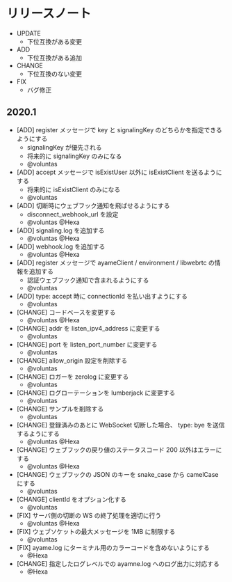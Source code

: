# リリースノート

- UPDATE
    - 下位互換がある変更
- ADD
    - 下位互換がある追加
- CHANGE
    - 下位互換のない変更
- FIX
    - バグ修正

## 2020.1

- [ADD] register メッセージで key と signalingKey のどちらかを指定できるようにする
    - signalingKey が優先される
    - 将来的に signalingKey のみになる
    - @voluntas
- [ADD] accept メッセージで isExistUser 以外に isExistClient を送るようにする
    - 将来的に isExistClient のみになる
    - @voluntas
- [ADD] 切断時にウェブフック通知を飛ばせるようにする
    - disconnect_webhook_url を設定
    - @voluntas @Hexa
- [ADD] signaling.log を追加する
    - @voluntas @Hexa
- [ADD] webhook.log を追加する
    - @voluntas @Hexa
- [ADD] register メッセージで ayameClient / environment / libwebrtc の情報を追加する
    - 認証ウェブフック通知で含まれるようにする
    - @voluntas
- [ADD] type: accept 時に connectionId を払い出すようにする
    - @voluntas
- [CHANGE] コードベースを変更する
    - @voluntas @Hexa
- [CHANGE] addr を listen_ipv4_address に変更する
    - @voluntas
- [CHANGE] port を listen_port_number に変更する
    - @voluntas
- [CHANGE] allow_origin 設定を削除する
    - @voluntas
- [CHANGE] ロガーを zerolog に変更する
    - @voluntas
- [CHANGE] ログローテーションを lumberjack に変更する
    - @voluntas
- [CHANGE] サンプルを削除する
    - @voluntas
- [CHANGE] 登録済みのあとに WebSocket 切断した場合、 type: bye を送信するようにする
    - @voluntas @Hexa
- [CHANGE] ウェブフックの戻り値のステータスコード 200 以外はエラーにする
    - @voluntas @Hexa
- [CHANGE] ウェブフックの JSON のキーを snake_case から camelCase にする
    - @voluntas
- [CHANGE] clientId をオプション化する
    - @voluntas
- [FIX] サーバ側の切断の WS の終了処理を適切に行う
    - @voluntas @Hexa
- [FIX] ウェブソケットの最大メッセージを 1MB に制限する
    - @voluntas
- [FIX] ayame.log にターミナル用のカラーコードを含めないようにする
    - @Hexa
- [CHANGE] 指定したログレベルでの ayamne.log へのログ出力に対応する
    - @Hexa
